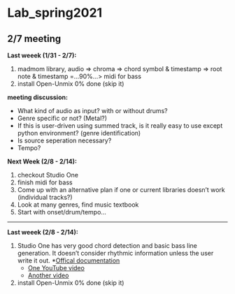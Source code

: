 # Lab_spring2021

2/7 meeting
---------------
**Last weeek (1/31 - 2/7):**
1. madmom library, audio => chroma => chord symbol & timestamp => root note & timestamp =...90%...> midi for bass
2. install Open-Unmix 0% done (skip it)

**meeting discussion:**
- What kind of audio as input? with or without drums?
- Genre specific or not? (Metal?)
- If this is user-driven using summed track, is it really easy to use except python environment? (genre identification)
- Is source seperation necessary?
- Tempo?


**Next Week (2/8 - 2/14):**
1. checkout Studio One
2. finish midi for bass
3. Come up with an alternative plan if one or current libraries doesn’t work (individual tracks?)
4. Look at many genres, find music textbook
5. Start with onset/drum/tempo...

--------------
**Last weeek (2/8 - 2/14):**
1. Studio One has very good chord detection and basic bass line generation. It doesn’t consider rhythmic information unless the user write it out.
    *[Offical documentation](https://s1manual.presonus.com/Content/Arranging_Topics/Chord%20Track.html)
    * [One YouTube video](https://www.youtube.com/watch?v=flrFapH7RnY)
    * [Another video](https://www.youtube.com/watch?v=A_3CMsyfWqo)
3. install Open-Unmix 0% done (skip it)
